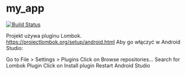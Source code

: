 # my_app
[![Build Status](https://travis-ci.org/ubap/my_app.svg?branch=master)](https://travis-ci.org/ubap/my_app)

Projekt używa pluginu Lombok. https://projectlombok.org/setup/android.html
Aby go włączyć w Android Studio:

Go to File > Settings > Plugins
Click on Browse repositories...
Search for Lombok Plugin
Click on Install plugin
Restart Android Studio
